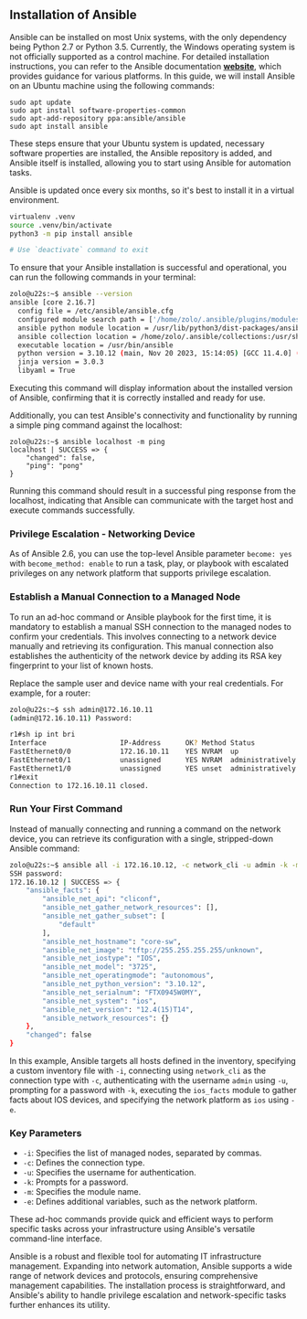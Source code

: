 ## Installation of Ansible

Ansible can be installed on most Unix systems, with the only dependency being Python 2.7 or Python 3.5. Currently, the Windows operating system is not officially supported as a control machine. For detailed installation instructions, you can refer to the Ansible documentation [**website**](https://docs.ansible.com/ansible/2.9/installation_guide/index.html), which provides guidance for various platforms. In this guide, we will install Ansible on an Ubuntu machine using the following commands:

```console
sudo apt update
sudo apt install software-properties-common
sudo apt-add-repository ppa:ansible/ansible
sudo apt install ansible
```

These steps ensure that your Ubuntu system is updated, necessary software properties are installed, the Ansible repository is added, and Ansible itself is installed, allowing you to start using Ansible for automation tasks.

Ansible is updated once every six months, so it's best to install it in a virtual environment.

```bash
virtualenv .venv
source .venv/bin/activate
python3 -m pip install ansible

# Use `deactivate` command to exit
```

To ensure that your Ansible installation is successful and operational, you can run the following commands in your terminal:

```bash
zolo@u22s:~$ ansible --version
ansible [core 2.16.7]
  config file = /etc/ansible/ansible.cfg
  configured module search path = ['/home/zolo/.ansible/plugins/modules', '/usr/share/ansible/plugins/modules']
  ansible python module location = /usr/lib/python3/dist-packages/ansible
  ansible collection location = /home/zolo/.ansible/collections:/usr/share/ansible/collections
  executable location = /usr/bin/ansible
  python version = 3.10.12 (main, Nov 20 2023, 15:14:05) [GCC 11.4.0] (/usr/bin/python3)
  jinja version = 3.0.3
  libyaml = True
```

Executing this command will display information about the installed version of Ansible, confirming that it is correctly installed and ready for use.

Additionally, you can test Ansible's connectivity and functionality by running a simple ping command against the localhost:

```shell
zolo@u22s:~$ ansible localhost -m ping
localhost | SUCCESS => {
    "changed": false,
    "ping": "pong"
}
```

Running this command should result in a successful ping response from the localhost, indicating that Ansible can communicate with the target host and execute commands successfully.

### Privilege Escalation - Networking Device

As of Ansible 2.6, you can use the top-level Ansible parameter `become: yes` with `become_method: enable` to run a task, play, or playbook with escalated privileges on any network platform that supports privilege escalation.

### Establish a Manual Connection to a Managed Node

To run an ad-hoc command or Ansible playbook for the first time, it is mandatory to establish a manual SSH connection to the managed nodes to confirm your credentials. This involves connecting to a network device manually and retrieving its configuration. This manual connection also establishes the authenticity of the network device by adding its RSA key fingerprint to your list of known hosts.

Replace the sample user and device name with your real credentials. For example, for a router:

```bash
zolo@u22s:~$ ssh admin@172.16.10.11
(admin@172.16.10.11) Password: 

r1#sh ip int bri
Interface                  IP-Address      OK? Method Status                Protocol
FastEthernet0/0            172.16.10.11    YES NVRAM  up                    up      
FastEthernet0/1            unassigned      YES NVRAM  administratively down down    
FastEthernet1/0            unassigned      YES unset  administratively down down    
r1#exit
Connection to 172.16.10.11 closed.
```

### Run Your First Command

Instead of manually connecting and running a command on the network device, you can retrieve its configuration with a single, stripped-down Ansible command:

```bash
zolo@u22s:~$ ansible all -i 172.16.10.12, -c network_cli -u admin -k -m ios_facts -e ansible_network_os=ios
SSH password: 
172.16.10.12 | SUCCESS => {
    "ansible_facts": {
        "ansible_net_api": "cliconf",
        "ansible_net_gather_network_resources": [],
        "ansible_net_gather_subset": [
            "default"
        ],
        "ansible_net_hostname": "core-sw",
        "ansible_net_image": "tftp://255.255.255.255/unknown",
        "ansible_net_iostype": "IOS",
        "ansible_net_model": "3725",
        "ansible_net_operatingmode": "autonomous",
        "ansible_net_python_version": "3.10.12",
        "ansible_net_serialnum": "FTX0945W0MY",
        "ansible_net_system": "ios",
        "ansible_net_version": "12.4(15)T14",
        "ansible_network_resources": {}
    },
    "changed": false
}
```

In this example, Ansible targets all hosts defined in the inventory, specifying a custom inventory file with `-i`, connecting using `network_cli` as the connection type with `-c`, authenticating with the username `admin` using `-u`, prompting for a password with `-k`, executing the `ios_facts` module to gather facts about IOS devices, and specifying the network platform as `ios` using `-e`.

### Key Parameters

* `-i`: Specifies the list of managed nodes, separated by commas.
* `-c`: Defines the connection type.
* `-u`: Specifies the username for authentication.
* `-k`: Prompts for a password.
* `-m`: Specifies the module name.
* `-e`: Defines additional variables, such as the network platform.

These ad-hoc commands provide quick and efficient ways to perform specific tasks across your infrastructure using Ansible's versatile command-line interface.

Ansible is a robust and flexible tool for automating IT infrastructure management. Expanding into network automation, Ansible supports a wide range of network devices and protocols, ensuring comprehensive management capabilities. The installation process is straightforward, and Ansible's ability to handle privilege escalation and network-specific tasks further enhances its utility.
